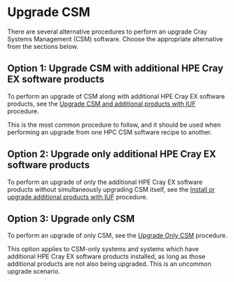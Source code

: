 # Upgrade CSM

There are several alternative procedures to perform an upgrade Cray Systems Management (CSM)
software. Choose the appropriate alternative from the sections below.

## Option 1: Upgrade CSM with additional HPE Cray EX software products

To perform an upgrade of CSM along with additional HPE Cray EX software products, see the
[Upgrade CSM and additional products with IUF](../operations/iuf/workflows/upgrade_csm_and_additional_products_with_iuf.md)
procedure.

This is the most common procedure to follow, and it should be used when performing an upgrade from
one HPC CSM software recipe to another.

## Option 2: Upgrade only additional HPE Cray EX software products

To perform an upgrade of only the additional HPE Cray EX software products without
simultaneously upgrading CSM itself, see the
[Install or upgrade additional products with IUF](../operations/iuf/workflows/install_or_upgrade_additional_products_with_iuf.md)
procedure.

## Option 3: Upgrade only CSM

To perform an upgrade of only CSM, see the [Upgrade Only CSM](./Upgrade_Only_CSM.md) procedure.

This option applies to CSM-only systems and systems which have additional HPE Cray EX software
products installed, as long as those additional products are not also being upgraded. This is an
uncommon upgrade scenario.
